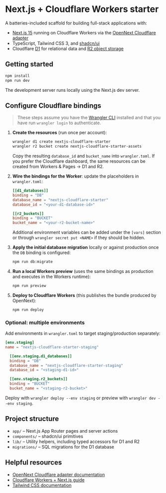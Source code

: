 # Next.js + Cloudflare Workers starter

A batteries-included scaffold for building full-stack applications with:

- [Next.js 15](https://nextjs.org/) running on Cloudflare Workers via the [OpenNext Cloudflare adapter](https://blog.cloudflare.com/deploying-nextjs-apps-to-cloudflare-workers-with-the-opennext-adapter/)
- TypeScript, Tailwind CSS 3, and [shadcn/ui](https://ui.shadcn.com)
- Cloudflare [D1](https://developers.cloudflare.com/d1/) for relational data and [R2 object storage](https://developers.cloudflare.com/r2/)

## Getting started

```bash
npm install
npm run dev
```

The development server runs locally using the Next.js dev server.

## Configure Cloudflare bindings

> These steps assume you have the [Wrangler CLI](https://developers.cloudflare.com/workers/wrangler/install-and-update/) installed and that you have run `wrangler login` to authenticate.

1. **Create the resources** (run once per account):

   ```bash
   wrangler d1 create nextjs-cloudflare-starter
   wrangler r2 bucket create nextjs-cloudflare-starter-assets
   ```

   Copy the resulting `database_id` and `bucket_name` into `wrangler.toml`. If you prefer the Cloudflare dashboard, the same resources can be created from Workers & Pages → D1 and R2.

2. **Wire the bindings for the Worker**: update the placeholders in `wrangler.toml`:

   ```toml
   [[d1_databases]]
   binding = "DB"
   database_name = "nextjs-cloudflare-starter"
   database_id = "<your-d1-database-id>"

   [[r2_buckets]]
   binding = "BUCKET"
   bucket_name = "<your-r2-bucket-name>"
   ```

   Additional environment variables can be added under the `[vars]` section or through `wrangler secret put <NAME>` if they should be hidden.

3. **Apply the initial database migration** locally or against production once the `DB` binding is configured:

   ```bash
   npm run db:migrate
   ```

4. **Run a local Workers preview** (uses the same bindings as production and executes in the Workers runtime):

   ```bash
   npm run preview
   ```

5. **Deploy to Cloudflare Workers** (this publishes the bundle produced by OpenNext):

   ```bash
   npm run deploy
   ```

### Optional: multiple environments

Add environments in `wrangler.toml` to target staging/production separately:

```toml
[env.staging]
name = "nextjs-cloudflare-starter-staging"

  [[env.staging.d1_databases]]
  binding = "DB"
  database_name = "nextjs-cloudflare-starter-staging"
  database_id = "<staging-d1-id>"

  [[env.staging.r2_buckets]]
  binding = "BUCKET"
  bucket_name = "<staging-r2-bucket>"
```

Deploy with `wrangler deploy --env staging` or preview with `wrangler dev --env staging`.

## Project structure

- `app/` – Next.js App Router pages and server actions
- `components/` – shadcn/ui primitives
- `lib/` – Utility helpers, including typed accessors for D1 and R2
- `migrations/` – SQL migrations for the D1 database

## Helpful resources

- [OpenNext Cloudflare adapter documentation](https://opennext.js.org/cloudflare)
- [Cloudflare Workers + Next.js guide](https://developers.cloudflare.com/workers/frameworks/framework-guides/nextjs/)
- [Tailwind CSS documentation](https://tailwindcss.com/)

